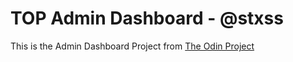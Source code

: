 # TOP Admin Dashboard - @stxss
This is the Admin Dashboard Project from [The Odin Project](https://www.theodinproject.com/lessons/intermediate-html-and-css-admin-dashboard)
